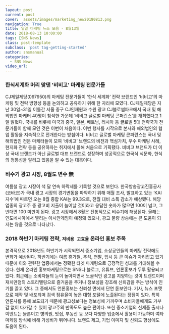 ```yaml
---
layout: post
current: post
cover:  assets/images/marketing_new20180813.png 
navigation: True
title: 일일 마케팅 뉴스 모음 - 8월13일
date: 2018-08-13 10:00:00
tags: [SNS News]
class: post-template
subclass: 'post tag-getting-started'
author: snsmanual
categories:
  - SNS News
video_url: 
---
```


### **한식세계화 머리 맞댄 '비비고' 마케팅 전문가들**

CJ제일제당(097950)의 마케팅 전문가들이 ‘한식 세계화’ 전략 브랜드인 ‘비비고’의 
마케팅 및 전략 방향성 등을 논의하고 공유하기 위해 한 자리에 모였다.
CJ제일제당은 지난 30일~31일 이틀간 서울 중구 CJ인재원과 수원 광교 CJ블로썸파크에서 
국내 및 해외법인 마케터 40명이 참석한 가운데 ‘비비고 글로벌 마케팅 콘퍼런스’를 개최했다고 1일 밝혔다. 
국내를 비롯해 미국과 중국, 일본, 베트남, 러시아 등 글로벌 5대 전략국가 전문가들이 함께 모인 것은 이번이 처음이다. 
이번 행사를 시작으로 본사와 해외법인의 협업 활동을 지속적으로 전개한다는 방침이다.
비비고 글로벌 마케팅 콘퍼런스는 국내 및 해외법인 전문 마케터들이 모여 ‘비비고’ 브랜드의 
비전과 핵심가치, 우수 마케팅 사례, 현지화 전략 등을 공유하자는 취지에서 올해 처음으로 기획됐다. 
비비고 브랜드가 더 이상 국내 브랜드가 아닌 글로벌 대표 브랜드로 성장하며 성공적으로 한국식 식문화, 한식의 정통성을 알리고 있음을 알 수 있는 대목이다.

### **비수기 광고 시장, 8월도 변수 無**

여름철 광고 시장이 석 달 연속 하락세를 기록할 것으로 보인다.
한국방송광고진흥공사(코바코)가 국내 광고 시장의 경기변동을 파악하기 위해 매월 조사, 
발표하고 있는 ‘KAI 지수’에 따르면 오는 8월 종합 KAI는 99.3으로, 전월 대비 소폭 감소가 예상됐다. 
해당 업종의 광고주 중 광고비 지출이 늘어날 것이라고 응답한 숫자가 많으면 100이 넘고, 그 반대면 100 미만이 된다.
광고 시장에서 8월은 전통적으로 비수기에 해당된다. 
올해는 인도네시아에서 열리는 아시안게임이 예정돼 있으나, 광고 물량 상승에는 큰 도움이 되지는 않을 것으로 나타났다.

### **2018 하반기 마케팅 전략, `저비용 고효율` 온라인 홍보 주목**

본격적으로 2018년도 하반기가 시작되면서 중소기업, 소상공인들의 마케팅 전략에도 변화가 예상된다. 
하반기에는 여름 휴가철, 추석, 연말, 입시 등 큰 이슈가 자리잡고 있기 때문에 이와 관련한 업종에서는 정확한 타겟 마케팅으로 긍정적인 성과를 기대해볼 수 있다.
현재 온라인 홍보마케팅으로는 SNS나 블로그, 유튜브, 언론홍보가 두루 활용되고 있다. 
최근에는 소비자들의 눈이 높아지면서 노골적인 광고를 지양하는 것이 트렌드이며 재치만점의 스토리텔링으로 즐거움을 주거나 정보성을 강조해 신뢰감을 주는 방식이 인기를 끌고 있다.
그 중에서도 언론홍보는 신뢰성 면에서 단연 돋보인다. 기사, 뉴스 포맷으로 제작 및 배포되며 검색 점유율이 높은 대형 포털에 노출된다는 장점이 있다. 
특히 언론사를 통해 보도되기 때문에 광고성보다는 정보성에 가까우며 소비자들에게도 거부감 없이 다가갈 수 있어 광고주의 만족도도 높은 편이다.
또한 중소기업의 신제품 출시나 이벤트는 물론이고 병의원, 맛집, 부동산 등 보다 다양한 업종에서 활용이 가능하며 
여타 마케팅 방식에 비해 가성비가 뛰어나다. 브랜드 제고, 기업 이미지 및 신뢰도 향상에도 도움이 된다.